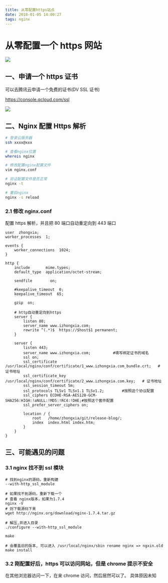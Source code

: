 ```yaml
---
title: 从零配置https站点
date: 2018-01-05 14:00:27
tags: nginx
---
```


# 从零配置一个 https 网站

![](https://ws1.sinaimg.cn/large/006tNc79gy1fn5oylkmdzj30j6034748.jpg)

## 一、申请一个 https 证书

可以去腾讯云申请一个免费的证书(DV SSL 证书)

https://console.qcloud.com/ssl

![](https://ws3.sinaimg.cn/large/006tNc79gy1fn5om1op5yj31940skwgd.jpg)

## 二、Nginx 配置 Https 解析

```bash
# 登录云服务器
ssh xxxx@xxx

# 查看nginx位置
whereis nginx

# 修改配置nginx配置文件
vim nginx.conf

# 验证配置文件是否正常
nginx -t

# 重启nginx
nginx -s reload
```

### 2.1 修改 nginx.conf

配置 https 解析，并且把 80 端口自动重定向到 443 端口

```
user  zhongxia;
worker_processes  1;

events {
    worker_connections  1024;
}

http {
    include       mime.types;
    default_type  application/octet-stream;

    sendfile        on;

    #keepalive_timeout  0;
    keepalive_timeout  65;

    gzip  on;

    # http自动重定向到https
    server {
        listen 80;
        server_name www.izhongxia.com;
        rewrite ^(.*)$  https://$host$1 permanent;
    }

    server {
        listen 443;
        server_name www.izhongxia.com;          #填写绑定证书的域名
        ssl on;
        ssl_certificate     /usr/local/nginx/conf/certificate/1_www.izhongxia.com_bundle.crt;   # 证书地址
        ssl_certificate_key /usr/local/nginx/conf/certificate/2_www.izhongxia.com.key;   # 证书地址
        ssl_session_timeout 5m;
        ssl_protocols TLSv1 TLSv1.1 TLSv1.2;        #按照这个协议配置
        ssl_ciphers ECDHE-RSA-AES128-GCM-SHA256:HIGH:!aNULL:!MD5:!RC4:!DHE;#按照这个套件配置
        ssl_prefer_server_ciphers on;

        location / {
            root   /home/zhongxia/git/release-blog/;
            index  index.html index.htm;
        }
    }
}
```

## 三、可能遇见的问题

### 3.1 nginx 找不到 ssl 模块

```
# 找到nginx的源码，重新构建
--with-http_ssl_module

# 如果找不到源码，重新下载一个
# 查看 nginx版本，如果为1.7.4
nginx -V
# 则下载源码下来
wget http://nginx.org/download/nginx-1.7.4.tar.gz

# 解压,并进入目录
./configure --with-http_ssl_module

make

# 会覆盖旧的版本, 可以进入 /usr/local/nginx/sbin rename nginx => ngxin.old
make install  
```

### 3.2 刚配置好后，https 可以访问网站，但是 chrome 提示不安全

在其他浏览器访问一下，在来 chrome 访问，然后居然可以了。 具体原因未知
